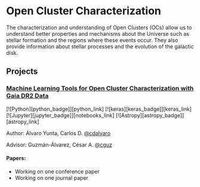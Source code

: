 # Open Cluster Characterization

The characterization and understanding of Open Clusters (OCs) allow us to understand better properties and mechanisms about the Universe such as stellar formation and the regions where these events occur. They also provide information about stellar processes and the evolution of the galactic disk.

## Projects

### [Machine Learning Tools for Open Cluster Characterization with Gaia DR2 Data](https://github.com/cdalvaro/machine-learning-master-thesis)

[![Python][python_badge]][python_link]
[![keras][keras_badge]][keras_link]
[![Jupyter][jupyter_badge]][notebooks_link]
[![Astropy][astropy_badge]][astropy_link]

Author: Álvaro Yunta, Carlos D. [@cdalvaro](https://github.com/cdalvaro)

Advisor: Guzmán-Álvarez, César A. [@cguz](https://github.com/cguz)

#### Papers:

- Working on one conference paper
- Working on one journal paper
